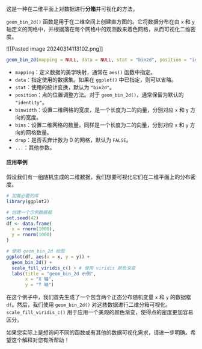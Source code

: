 这是一种在二维平面上对数据进行**分箱**并可视化的方法。

`geom_bin_2d()` 函数是用于在二维空间上创建直方图的。它将数据分布在由 `x` 和 `y` 轴定义的网格中，并根据落在每个网格中的观测数来着色网格，从而可视化二维密度。

![[Pasted image 20240314113102.png]]


```R
geom_bin_2d(mapping = NULL, data = NULL, stat = "bin2d", position = "identity", ..., binwidth = NULL, bins = NULL, drop = FALSE)
```

- `mapping`：定义数据的美学映射，通常在 `aes()` 函数中指定。
- `data`：指定使用的数据集。如果在 `ggplot()` 中已指定，则可以省略。
- `stat`：使用的统计变换，默认为 `"bin2d"`。
- `position`：点的位置调整方法。对于 `geom_bin_2d()`，通常保留为默认的 `"identity"`。
- `binwidth`：设置二维网格的宽度，是一个长度为二的向量，分别对应 `x` 和 `y` 方向的宽度。
- `bins`：设置二维网格的数量，同样是一个长度为二的向量，分别对应 `x` 和 `y` 方向的网格数量。
- `drop`：是否丢弃计数为 0 的网格，默认为 `FALSE`。
- `...`：其他参数。

#### 应用举例

假设我们有一组随机生成的二维数据，我们想要可视化它们在二维平面上的分布密度。

```R
# 加载必要的库
library(ggplot2)

# 创建一个示例数据框
set.seed(42)
df <- data.frame(
  x = rnorm(1000),
  y = rnorm(1000)
)

# 使用 geom_bin_2d 绘图
ggplot(df, aes(x = x, y = y)) +
  geom_bin_2d() +
  scale_fill_viridis_c() + # 使用 viridis 颜色渐变
  labs(title = "geom_bin_2d 示例",
       x = "X 轴",
       y = "Y 轴")
```

在这个例子中，我们首先生成了一个包含两个正态分布随机变量 `x` 和 `y` 的数据框 `df`。然后，我们使用 `geom_bin_2d()` 对这些数据进行二维分箱可视化。`scale_fill_viridis_c()` 用于应用一个美观的颜色渐变，使得点的密度更加容易区分。

如果您实际上是想询问不同的函数或有其他的数据可视化需求，请进一步明确。希望这个解释对您有所帮助！